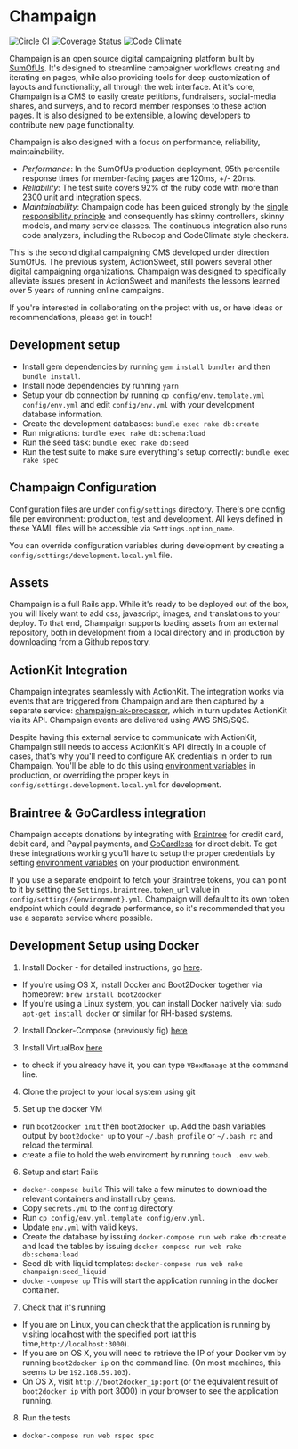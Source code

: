 # Champaign

[![Circle CI](https://circleci.com/gh/SumOfUs/Champaign/tree/master.svg?style=shield)](https://circleci.com/gh/SumOfUs/Champaign/tree/master) [![Coverage Status](https://coveralls.io/repos/github/SumOfUs/Champaign/badge.svg?branch=master)](https://coveralls.io/github/SumOfUs/Champaign?branch=master) [![Code Climate](https://codeclimate.com/github/SumOfUs/Champaign/badges/gpa.svg)](https://codeclimate.com/github/SumOfUs/Champaign)

Champaign is an open source digital campaigning platform built by [SumOfUs](http://sumofus.org/). It's designed to streamline campaigner workflows creating and iterating on pages, while also providing tools for deep customization of layouts and functionality, all through the web interface. At it's core, Champaign is a CMS to easily create petitions, fundraisers, social-media shares, and surveys, and to record member responses to these action pages. It is also designed to be extensible, allowing developers to contribute new page functionality.

Champaign is also designed with a focus on performance, reliability, maintainability.
- *Performance*: In the SumOfUs production deployment, 95th percentile response times for member-facing pages are 120ms, +/- 20ms.
- *Reliability*: The test suite covers 92% of the ruby code with more than 2300 unit and integration specs.
- *Maintainability*: Champaign code has been guided strongly by the [single responsibility principle](https://en.wikipedia.org/wiki/Single_responsibility_principle) and consequently has skinny controllers, skinny models, and many service classes. The continuous integration also runs code analyzers, including the Rubocop and CodeClimate style checkers.

This is the second digital campaigning CMS developed under direction SumOfUs. The previous system, ActionSweet, still powers several other digital campaigning organizations. Champaign was designed to specifically alleviate issues present in ActionSweet and manifests the lessons learned over 5 years of running online campaigns.

If you're interested in collaborating on the project with us, or have ideas or recommendations, please get in touch!

## Development setup

* Install gem dependencies by running `gem install bundler` and then `bundle install`.
* Install node dependencies by running `yarn`
* Setup your db connection by running `cp config/env.template.yml config/env.yml` and edit
  `config/env.yml` with your development database information.
* Create the development databases: `bundle exec rake db:create`
* Run migrations: `bundle exec rake db:schema:load`
* Run the seed task: `bundle exec rake db:seed`
* Run the test suite to make sure everything's setup correctly: `bundle
  exec rake spec`

## Champaign Configuration

Configuration files are under `config/settings` directory. There's one
config file per environment: production, test and development. All keys
defined in these YAML files will be accessible via
`Settings.option_name`.

You can override configuration variables during development by creating
a `config/settings/development.local.yml` file.

## Assets

Champaign is a full Rails app. While it's ready to be deployed out of the box, you will likely want to add css, javascript, images, and translations to your deploy. To that end, Champaign supports loading assets from an external repository, both in development from a local directory and in production by downloading from a Github repository.

## ActionKit Integration

Champaign integrates seamlessly with ActionKit. The integration works
via events that are triggered from Champaign and are then captured by
a separate service: [champaign-ak-processor](https://github.com/SumOfUs/champaign-ak-processor), which in turn
updates ActionKit via its API. Champaign events are delivered using AWS SNS/SQS.

Despite having this external service to communicate with ActionKit,
Champaign still needs to access ActionKit's API directly in a couple of
cases, that's why you'll need to configure AK credentials in order to
run Champaign. You'll be able to do this using [environment variables](config/settings/production.yml)
 in production, or overriding the proper keys in `config/settings.development.local.yml`
for development.

## Braintree & GoCardless integration

Champaign accepts donations by integrating with [Braintree](https://www.braintreepayments.com/) for
credit card, debit card, and Paypal payments, and [GoCardless](https://gocardless.com/) for direct debit. To get these integrations
working you'll have to setup the proper credentials by setting [environment variables](config/settings/production.yml) on
your production environment.

If you use a separate endpoint to fetch your Braintree tokens, you can point to it by setting the
`Settings.braintree.token_url` value in `config/settings/{environment}.yml`. Champaign will default to its own token
endpoint which could degrade performance, so it's recommended that you use a separate service where
possible.

## Development Setup using Docker

1. Install Docker - for detailed instructions, go [here](https://docs.docker.com/installation/).
  * If you're using OS X, install Docker and Boot2Docker together via homebrew: `brew install boot2docker`
  * If you're using a Linux system, you can install Docker natively via: `sudo apt-get install docker` or
  similar for RH-based systems.

2. Install Docker-Compose (previously fig) [here](http://docs.docker.com/compose/install/)


3. Install VirtualBox [here](https://www.virtualbox.org/wiki/Downloads)
  * to check if you already have it, you can type `VBoxManage` at the command line.

4. Clone the project to your local system using git

5. Set up the docker VM
  * run `boot2docker init` then `boot2docker up`. Add the bash variables output by `boot2docker up` to your `~/.bash_profile` or `~/.bash_rc` and reload the terminal.
  * create a file to hold the web enviroment by running `touch .env.web`.
6. Setup and start Rails
  * `docker-compose build` This will take a few minutes to download the relevant containers and install
  ruby gems.
  * Copy `secrets.yml` to the `config` directory.
  * Run `cp config/env.yml.template config/env.yml`.
  * Update `env.yml` with valid keys.
  * Create the database by issuing `docker-compose run web rake db:create` and load the tables by issuing `docker-compose run web rake db:schema:load`
  * Seed db with liquid templates: `docker-compose run web rake champaign:seed_liquid `
  * `docker-compose up` This will start the application running in the docker container.

7. Check that it's running
  * If you are on Linux, you can check that the application is running by visiting localhost with the specified port (at this time,`http://localhost:3000`).
  * If you are on OS X, you will need to retrieve the IP of your Docker vm by running `boot2docker ip`
  on the command line. (On most machines, this seems to be `192.168.59.103`).
  * On OS X, visit `http://boot2docker_ip:port` (or the equivalent result of `boot2docker ip` with port 3000) in your browser to see the application running.

8. Run the tests
  * `docker-compose run web rspec spec`
